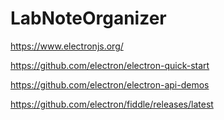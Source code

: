 # LabNoteOrganizer

https://www.electronjs.org/

https://github.com/electron/electron-quick-start

https://github.com/electron/electron-api-demos


https://github.com/electron/fiddle/releases/latest
